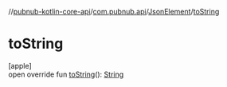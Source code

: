 //[pubnub-kotlin-core-api](../../../index.md)/[com.pubnub.api](../index.md)/[JsonElement](index.md)/[toString](to-string.md)

# toString

[apple]\
open override fun [toString](to-string.md)(): [String](https://kotlinlang.org/api/latest/jvm/stdlib/kotlin-stdlib/kotlin/-string/index.html)
